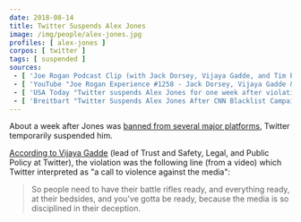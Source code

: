 ```yaml
---
date: 2018-08-14
title: Twitter Suspends Alex Jones
image: /img/people/alex-jones.jpg
profiles: [ alex-jones ]
corpos: [ twitter ]
tags: [ suspended ]
sources:
 - [ 'Joe Rogan Podcast Clip (with Jack Dorsey, Vijaya Gadde, and Tim Pool)', 'https://www.youtube.com/watch?v=K-6n46X__WQ' ]
 - [ 'YouTube "Joe Rogan Experience #1258 - Jack Dorsey, Vijaya Gadde & Tim Pool"', 'https://www.youtube.com/watch?v=DZCBRHOg3PQ' ]
 - [ 'USA Today "Twitter suspends Alex Jones for one week after violating company rules" by Charles Ventura (15 Aug 2018)', 'https://archive.vn/X5Nn9' ]
 - [ 'Breitbart "Twitter Suspends Alex Jones After CNN Blacklist Campaign" by Lucas Nolan (15 Aug 2018)', 'https://archive.vn/bW7Bw' ]
---
```


About a week after Jones was [banned from several major
platforms](/events/alex-jones-mass-banned/), Twitter temporarily suspended him.

[According to Vijaya Gadde](https://youtu.be/K-6n46X__WQ?t=298) (lead of Trust
and Safety, Legal, and Public Policy at Twitter), the violation was the
following line (from a video) which Twitter interpreted as "a call to violence
against the media":
> So people need to have their battle rifles ready, and everything ready, at
> their bedsides, and you've gotta be ready, because the media is so
> disciplined in their deception.
